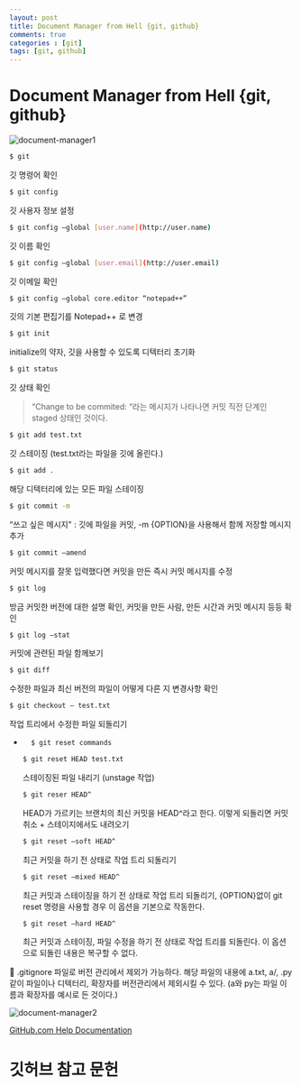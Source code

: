 ```yaml
---
layout: post
title: Document Manager from Hell {git, github}
comments: true
categories : [git]
tags: [git, github]
---
```


# Document Manager from Hell {git, github}

![document-manager1](https://user-images.githubusercontent.com/75519839/169370460-49527621-95f8-4054-a0da-8de45b47827f.png)

```bash
$ git
```
깃 명령어 확인

```bash
$ git config
```
깃 사용자 정보 설정

```bash
$ git config —global [user.name](http://user.name)
``` 
깃 이름 확인

```bash
$ git config —global [user.email](http://user.email)
``` 
깃 이메일 확인

```bash
$ git config —global core.editor “notepad++”
```
깃의 기본 편집기를 Notepad++ 로 변경

```bash
$ git init
```
initialize의 약자, 깃을 사용할 수 있도록 디텍터리 초기화

```bash
$ git status
```
깃 상태 확인

> “Change to be commited: “라는 메시지가 나타나면 커밋 직전 단계인 staged 상태인 것이다.
> 

```bash
$ git add test.txt
```
깃 스테이징 (test.txt라는 파일을 깃에 올린다.)

```bash
$ git add .
```
해당 디텍터리에 있는 모든 파일 스테이징

```bash
$ git commit -m
```
“쓰고 싶은 메시지" : 깃에 파일을 커밋, -m {OPTION}을 사용해서 함께 저장할 메시지 추가

```bash
$ git commit —amend
```
커밋 메시지를 잘못 입력했다면 커밋을 만든 즉시 커밋 메시지를 수정

```bash
$ git log
```
방금 커밋한 버전에 대한 설명 확인, 커밋을 만든 사람, 만든 시간과 커밋 메시지 등등 확인

```bash
$ git log —stat
```
커밋에 관련된 파일 함께보기

```bash
$ git diff
```
수정한 파일과 최신 버전의 파일이 어떻게 다른 지 변경사항 확인

```bash
$ git checkout — test.txt
```
작업 트리에서 수정한 파일 되돌리기

- ```bash
    $ git reset commands
    ```
    
    ```bash
    $ git reset HEAD test.txt
    ```
    스테이징된 파일 내리기 (unstage 작업)
    
    ```bash
    $ git reser HEAD^
    ```
    HEAD가 가르키는 브랜치의 최신 커밋을 HEAD^라고 한다. 이렇게 되돌리면 커밋 취소 + 스테이지에서도 내려오기
    
    ```bash
    $ git reset —soft HEAD^
    ```
    최근 커밋을 하기 전 상태로 작업 트리 되돌리기
    
    ```bash
    $ git reset —mixed HEAD^
    ```
    최근 커밋과 스테이징을 하기 전 상태로 작업 트리 되돌리기, {OPTION}없이 git reset 명령을 사용할 경우 이 옵션을 기본으로 작동한다.
    
    ```bash
    $ git reset —hard HEAD^
    ```
    최근 커밋과 스테이징, 파일 수정을 하기 전 상태로 작업 트리를 되돌린다. 이 옵션으로 되돌린 내용은 복구할 수 없다.
    

<aside>
🚧 .gitignore 파일로 버전 관리에서 제외가 가능하다. 해당 파일의 내용에 a.txt, a/, .py 같이 파일이나 디텍터리, 확장자를 버전관리에서 제외시킬 수 있다. (a와 py는 파일 이름과 확장자를 예시로 든 것이다.)

</aside>

![document-manager2](https://user-images.githubusercontent.com/75519839/169370477-71abe6fb-ca4c-4ac8-a28a-2c4dba6fb939.png)

[GitHub.com Help Documentation](https://docs.github.com/en)

# 깃허브 참고 문헌